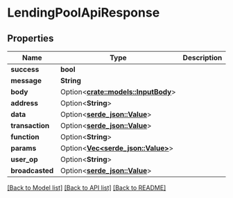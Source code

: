 # LendingPoolApiResponse

## Properties

Name | Type | Description | Notes
------------ | ------------- | ------------- | -------------
**success** | **bool** |  | 
**message** | **String** |  | 
**body** | Option<[**crate::models::InputBody**](InputBody.md)> |  | [optional]
**address** | Option<**String**> |  | [optional]
**data** | Option<[**serde_json::Value**](.md)> |  | [optional]
**transaction** | Option<[**serde_json::Value**](.md)> |  | [optional]
**function** | Option<**String**> |  | [optional]
**params** | Option<[**Vec<serde_json::Value>**](serde_json::Value.md)> |  | [optional]
**user_op** | Option<**String**> |  | [optional]
**broadcasted** | Option<[**serde_json::Value**](.md)> |  | [optional]

[[Back to Model list]](../README.md#documentation-for-models) [[Back to API list]](../README.md#documentation-for-api-endpoints) [[Back to README]](../README.md)


